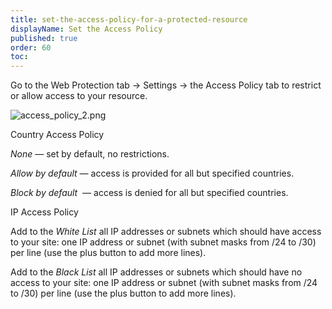```yaml
---
title: set-the-access-policy-for-a-protected-resource
displayName: Set the Access Policy
published: true
order: 60
toc:
---
```

Go to the Web Protection tab -> Settings -> the Access Policy tab to restrict or allow access to your resource.

<img src="https://support.gcore.com/hc/article_attachments/360002235637/access_policy_2.png" alt="access_policy_2.png">

Country Access Policy

_None_ _—_ set by default, no restrictions.

_Allow by default_ _—_ access is provided for all but specified countries.

_Block by default_  _—_ access is denied for all but specified countries.

IP Access Policy 

Add to the _White List_ all IP addresses or subnets which should have access to your site: one IP address or subnet (with subnet masks from /24 to /30) per line (use the plus button to add more lines).

Add to the _Black List_ all IP addresses or subnets which should have no access to your site: one IP address or subnet (with subnet masks from /24 to /30) per line (use the plus button to add more lines).